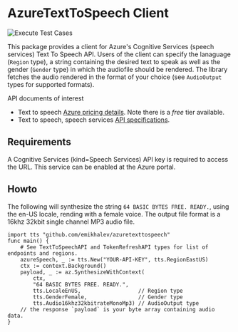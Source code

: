 # AzureTextToSpeech Client #

![Execute Test Cases](https://github.com/jesseward/azuretexttospeech/workflows/Execute%20Test%20Cases/badge.svg)

This package provides a client for Azure's Cognitive Services (speech services) Text To Speech API. Users of the client
can specify the lanaguage (`Region` type), a string containing the desired text to speak as well as the gender (`Gender` type) in which the audiofile should be rendered. The library fetches the audio rendered in the format of your choice (see `AudioOutput` types for supported formats).

API documents of interest

* Text to speech [Azure pricing details](https://azure.microsoft.com/en-us/pricing/details/cognitive-services/speech-services/). Note there is a *free* tier available.
* Text to speech, speech services [API specifications](https://docs.microsoft.com/en-us/azure/cognitive-services/speech-service/rest-apis#text-to-speech-api).

## Requirements ##

A Cognitive Services (kind=Speech Services) API key is required to access the URL. This service can be enabled at the Azure portal.

## Howto ##

The following will synthesize the string `64 BASIC BYTES FREE. READY.`, using the en-US locale, rending with a female voice. The output file format is a 16khz 32kbit single channel MP3 audio file.

```golang
import tts "github.com/emikhalev/azuretexttospeech"
func main() {
    # See TextToSpeechAPI and TokenRefreshAPI types for list of endpoints and regions.
    azureSpeech, _ := tts.New("YOUR-API-KEY", tts.RegionEastUS)
    ctx := context.Background()
    payload, _ := az.SynthesizeWithContext(
        ctx,
        "64 BASIC BYTES FREE. READY.",
        tts.LocaleEnUS,                  // Region type
        tts.GenderFemale,                // Gender type
        tts.Audio16khz32kbitrateMonoMp3) // AudioOutput type
    // the response `payload` is your byte array containing audio data.
}
```

